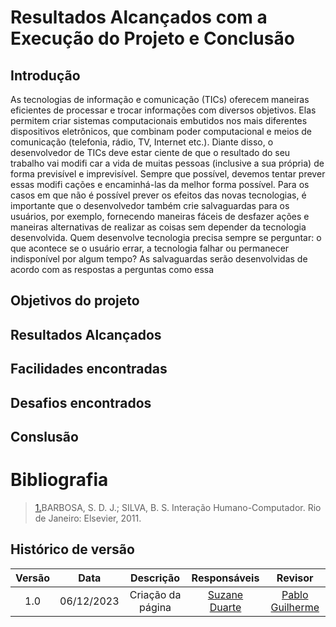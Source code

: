 # **Resultados Alcançados com a Execução do Projeto e Conclusão**

## Introdução

As tecnologias de informação e comunicação (TICs) oferecem maneiras eficientes de processar e trocar informações com diversos objetivos. Elas permitem criar sistemas computacionais embutidos nos mais diferentes dispositivos eletrônicos, que combinam poder computacional e meios de comunicação (telefonia, rádio, TV, Internet etc.). Diante disso, o desenvolvedor de TICs deve estar ciente de que o resultado do
seu trabalho vai modifi car a vida de muitas pessoas (inclusive a sua própria) de forma
previsível e imprevisível. Sempre que possível, devemos tentar prever essas modifi cações e encaminhá-las da melhor forma possível. Para os casos em que não é possível
prever os efeitos das novas tecnologias, é importante que o desenvolvedor também
crie salvaguardas para os usuários, por exemplo, fornecendo maneiras fáceis de desfazer ações e maneiras alternativas de realizar as coisas sem depender da tecnologia
desenvolvida. Quem desenvolve tecnologia precisa sempre se perguntar: o que acontece se o usuário errar, a tecnologia falhar ou permanecer indisponível por algum
tempo? As salvaguardas serão desenvolvidas de acordo com as respostas a perguntas
como essa


## Objetivos do projeto 

## Resultados Alcançados

## Facilidades encontradas 

## Desafios encontrados 

## Conslusão 

# Bibliografia

> <a id="REF1" href="#anchor_1">1.</a>BARBOSA, S. D. J.; SILVA, B. S. Interação Humano-Computador. Rio de Janeiro: Elsevier, 2011.<br>

## Histórico de versão

| Versão |    Data    |                  Descrição                   |         Responsáveis          |    Revisor    |
| :----: | :--------: | :------------------------------------------: | :---------------------------: | :-----------: |
|  1.0   | 06/12/2023 | Criação da página | [Suzane Duarte](https://github.com/suzaneduarte) | [Pablo Guilherme](https://github.com/PabloGJBS) |
